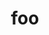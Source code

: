 ---
title: foo
name: 4-sessions
buttons:
  - button: T7A5VKUAJWV7N
    description: Hypnosis 4 sessions
    price: 280
---